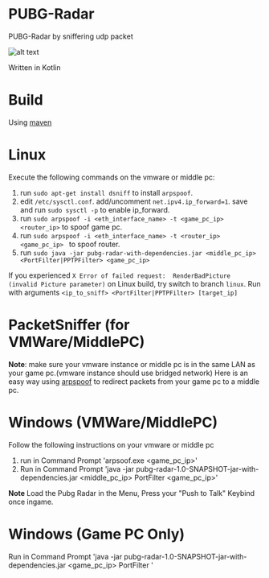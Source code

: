 # PUBG-Radar
PUBG-Radar by sniffering udp packet

![alt text](https://i.imgur.com/heKEkiI.png)

Written in Kotlin

# Build
Using [maven](https://maven.apache.org/)

# Linux

Execute the following commands on the vmware or middle pc:
1. run `sudo apt-get install dsniff` to install `arpspoof`.
2. edit `/etc/sysctl.conf`. add/uncomment `net.ipv4.ip_forward=1`. save and run `sudo sysctl -p` to enable ip_forward.
3. run `sudo arpspoof -i <eth_interface_name> -t <game_pc_ip> <router_ip>` to spoof game pc.
4. run `sudo arpspoof -i <eth_interface_name> -t <router_ip> <game_pc_ip> ` to spoof router.
5. run `sudo java -jar pubg-radar-with-dependencies.jar <middle_pc_ip> <PortFilter|PPTPFilter> <game_pc_ip>`

If you experienced `X Error of failed request:  RenderBadPicture (invalid Picture parameter)` on Linux build, try switch to branch `linux`. Run with arguments `<ip_to_sniff> <PortFilter|PPTPFilter> [target_ip]`

# PacketSniffer (for VMWare/MiddlePC)


**Note**: make sure your vmware instance or middle pc is in the same LAN as your game pc.(vmware instance should use bridged network)
Here is an easy way using [arpspoof](https://github.com/alandau/arpspoof/releases/tag/v0.1) to redirect packets from your game pc to a middle pc.

# Windows (VMWare/MiddlePC)

Follow the following instructions on your vmware or middle pc
1. run in Command Prompt 'arpsoof.exe <game_pc_ip>'
2. Run in Command Prompt 'java -jar pubg-radar-1.0-SNAPSHOT-jar-with-dependencies.jar <middle_pc_ip> PortFilter <game_pc_ip>'

**Note** Load the Pubg Radar in the Menu, Press your "Push to Talk" Keybind once ingame.

# Windows (Game PC Only)
Run in Command Prompt 'java -jar pubg-radar-1.0-SNAPSHOT-jar-with-dependencies.jar <game_pc_ip> PortFilter ' 

